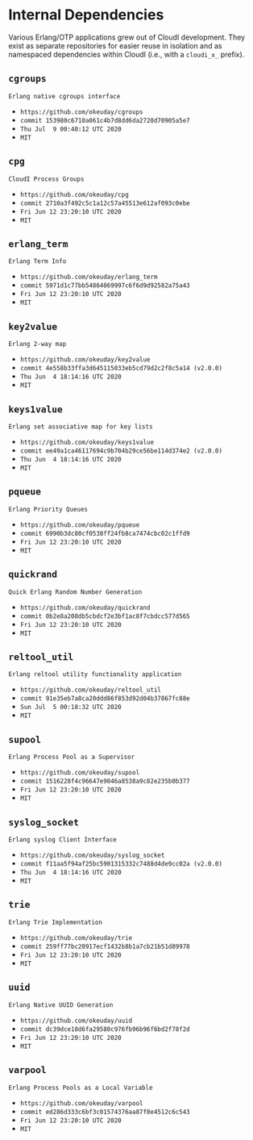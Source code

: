 Internal Dependencies
=====================

Various Erlang/OTP applications grew out of CloudI development.
They exist as separate repositories for easier reuse in isolation and
as namespaced dependencies within CloudI (i.e., with a `cloudi_x_` prefix).

`cgroups`
---------
`Erlang native cgroups interface`

- `https://github.com/okeuday/cgroups`
- `commit 153980c6710a061c4b7d8dd6da2720d70905a5e7`
- `Thu Jul  9 00:40:12 UTC 2020`
- `MIT`

`cpg`
-----
`CloudI Process Groups`

- `https://github.com/okeuday/cpg`
- `commit 2710a3f492c5c1a12c57a45513e612af093c0ebe`
- `Fri Jun 12 23:20:10 UTC 2020`
- `MIT`

`erlang_term`
-------------
`Erlang Term Info`

- `https://github.com/okeuday/erlang_term`
- `commit 5971d1c77bb54864069997c6f6d9d92582a75a43`
- `Fri Jun 12 23:20:10 UTC 2020`
- `MIT`

`key2value`
-----------
`Erlang 2-way map`

- `https://github.com/okeuday/key2value`
- `commit 4e558b33ffa3d645115033eb5cd79d2c2f8c5a14 (v2.0.0)`
- `Thu Jun  4 18:14:16 UTC 2020`
- `MIT`

`keys1value`
------------
`Erlang set associative map for key lists`

- `https://github.com/okeuday/keys1value`
- `commit ee49a1ca46117694c9b704b29ce56be114d374e2 (v2.0.0)`
- `Thu Jun  4 18:14:16 UTC 2020`
- `MIT`

`pqueue`
--------
`Erlang Priority Queues`

- `https://github.com/okeuday/pqueue`
- `commit 6990b3dc80cf0538ff24fb8ca7474cbc02c1ffd9`
- `Fri Jun 12 23:20:10 UTC 2020`
- `MIT`

`quickrand`
-----------
`Quick Erlang Random Number Generation`

- `https://github.com/okeuday/quickrand`
- `commit 0b2e8a208db5cbdcf2e3bf1ac8f7cbdcc577d565`
- `Fri Jun 12 23:20:10 UTC 2020`
- `MIT`

`reltool_util`
--------------
`Erlang reltool utility functionality application`

- `https://github.com/okeuday/reltool_util`
- `commit 91e35eb7a8ca20ddd86f853d92d04b37867fc88e`
- `Sun Jul  5 00:18:32 UTC 2020`
- `MIT`

`supool`
--------
`Erlang Process Pool as a Supervisor`

- `https://github.com/okeuday/supool`
- `commit 1516228f4c96647e9046a8538a9c82e235b0b377`
- `Fri Jun 12 23:20:10 UTC 2020`
- `MIT`

`syslog_socket`
---------------
`Erlang syslog Client Interface`

- `https://github.com/okeuday/syslog_socket`
- `commit f11aa5f94af25bc5901315332c7488d4de9cc02a (v2.0.0)`
- `Thu Jun  4 18:14:16 UTC 2020`
- `MIT`

`trie`
------
`Erlang Trie Implementation`

- `https://github.com/okeuday/trie`
- `commit 259ff77bc20917ecf1432b8b1a7cb21b51d89978`
- `Fri Jun 12 23:20:10 UTC 2020`
- `MIT`

`uuid`
------
`Erlang Native UUID Generation`

- `https://github.com/okeuday/uuid`
- `commit dc39dce18d6fa29580c976fb96b96f6bd2f78f2d`
- `Fri Jun 12 23:20:10 UTC 2020`
- `MIT`

`varpool`
---------
`Erlang Process Pools as a Local Variable`

- `https://github.com/okeuday/varpool`
- `commit ed286d333c6bf3c01574376aa87f0e4512c6c543`
- `Fri Jun 12 23:20:10 UTC 2020`
- `MIT`

